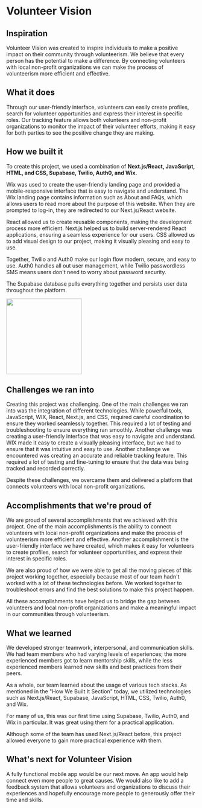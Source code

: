 # Volunteer Vision

## Inspiration

Volunteer Vision was created to inspire individuals to make a positive impact on their community through volunteerism. We believe that every person has the potential to make a difference. By connecting volunteers with local non-profit organizations we can make the process of volunteerism more efficient and effective.

## What it does

Through our user-friendly interface, volunteers can easily create profiles, search for volunteer opportunities and express their interest in specific roles. Our tracking feature allows both volunteers and non-profit organizations to monitor the impact of their volunteer efforts, making it easy for both parties to see the positive change they are making.

## How we built it

To create this project, we used a combination of **Next.js/React, JavaScript, HTML, and CSS, Supabase, Twilio, Auth0, and Wix.** 

Wix was used to create the user-friendly landing page and provided a mobile-responsive interface that is easy to navigate and understand. The Wix landing page contains information such as About and FAQs, which allows users to read more about the purpose of this website. When they are prompted to log-in, they are redirected to our Next.js/React website.

React allowed us to create reusable components, making the development process more efficient. Next.js helped us to build server-rendered React applications, ensuring a seamless experience for our users. CSS allowed us to add visual design to our project, making it visually pleasing and easy to use.

Together, Twilio and Auth0 make our login flow modern, secure, and easy to use. Auth0 handles all out user management, while Twilio passwordless SMS means users don't need to worry about password security.

The Supabase database pulls everything together and persists user data throughout the platform.

<img src="http://g.recordit.co/BFtoFSoOwU.gif" width=200><br>

## Challenges we ran into
Creating this project was challenging. One of the main challenges we ran into was the integration of different technologies. While powerful tools, JavaScript, WIX, React, Next.js, and CSS, required careful coordination to ensure they worked seamlessly together. This required a lot of testing and troubleshooting to ensure everything ran smoothly. Another challenge was creating a user-friendly interface that was easy to navigate and understand. WIX made it easy to create a visually pleasing interface, but we had to ensure that it was intuitive and easy to use. Another challenge we encountered was creating an accurate and reliable tracking feature. This required a lot of testing and fine-tuning to ensure that the data was being tracked and recorded correctly. 

Despite these challenges, we overcame them and delivered a platform that connects volunteers with local non-profit organizations.

## Accomplishments that we're proud of

We are proud of several accomplishments that we achieved with this project. One of the main accomplishments is the ability to connect volunteers with local non-profit organizations and make the process of volunteerism more efficient and effective.  Another accomplishment is the user-friendly interface we have created, which makes it easy for volunteers to create profiles, search for volunteer opportunities, and express their interest in specific roles. 

We are also proud of how we were able to get all the moving pieces of this project working together, especially because most of our team hadn't worked with a lot of these technologies before. We worked together to troubleshoot errors and find the best solutions to make this project happen. 

All these accomplishments have helped us to bridge the gap between volunteers and local non-profit organizations and make a meaningful impact in our communities through volunteerism.

## What we learned

We developed stronger teamwork, interpersonal, and communication skills. We had team members who had varying levels of experiences; the more experienced members got to learn mentorship skills, while the less experienced members learned new skills and best practices from their peers.

As a whole, our team learned about the usage of various tech stacks. As mentioned in the "How We Built It Section" today, we utilized technologies such as Next.js/React, Supabase, JavaScript, HTML, CSS, Twilio, Auth0, and Wix. 

For many of us, this was our first time using Supabase, Twilio, Auth0, and Wix in particular. It was great using them for a practical application.

Although some of the team has used Next.js/React before, this project allowed everyone to gain more practical experience with them.

## What's next for Volunteer Vision

 A fully functional mobile app would be our next move. An app would help connect even more people to great causes. We would also like to add a feedback system that allows volunteers and organizations to discuss their experiences and hopefully encourage more people to generously offer their time and skills.
